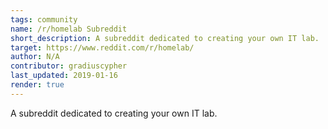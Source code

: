 ```yaml
---
tags: community 
name: /r/homelab Subreddit
short_description: A subreddit dedicated to creating your own IT lab.
target: https://www.reddit.com/r/homelab/
author: N/A
contributor: gradiuscypher
last_updated: 2019-01-16
render: true
---
```


A subreddit dedicated to creating your own IT lab.